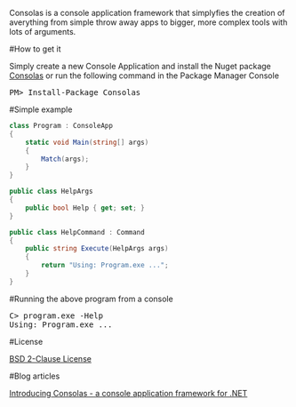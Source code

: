 Consolas is a console application framework that simplyfies the creation of averything from simple throw away apps to bigger, more complex tools with lots of arguments.

#How to get it

Simply create a new Console Application and install the Nuget package [Consolas](https://www.nuget.org/packages/Consolas/) or run the following command in the Package Manager Console

<pre>
PM> Install-Package Consolas
</pre>

#Simple example

```csharp
class Program : ConsoleApp
{
    static void Main(string[] args)
    {
        Match(args);
    }
}

public class HelpArgs
{
    public bool Help { get; set; }
}

public class HelpCommand : Command
{
    public string Execute(HelpArgs args)
    {
        return "Using: Program.exe ...";
    }
}
```

#Running the above program from a console

<pre>
C> program.exe -Help
Using: Program.exe ...
</pre>

#License

[BSD 2-Clause License](http://opensource.org/licenses/BSD-2-Clause)

#Blog articles

[Introducing Consolas - a console application framework for .NET](http://www.rickardnilsson.net/?tag=/consolas)
